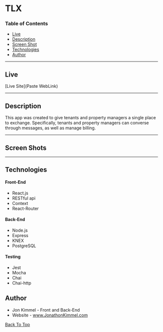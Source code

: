# TLX

### Table of Contents

- [Live](#Live)
- [Description](#Description)
- [Screen Shot](#Screen-Shot)
- [Technologies](#Technologies)
- [Author](#Author)

---

## Live

[Live Site](Paste WebLink)

---

## Description

This app was created to give tenants and property managers a single place to exchange.
Specifically, tenants and property managers can converse through messages, as well as manage billing.

---

## Screen Shots

<!-- ![Image 1](ScreenShots/1.png) -->


---

## Technologies

#### Front-End

- React.js
- RESTful api
- Context
- React-Router

#### Back-End

- Node.js
- Express
- KNEX
- PostgreSQL


#### Testing

- Jest
- Mocha
- Chai
- Chai-http

## Author

- Jon Kimmel - Front and Back-End
- Website - www.JonathonKimmel.com

[Back To Top](#TLX)
